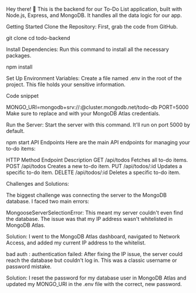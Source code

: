 Hey there! 👋 This is the backend for our To-Do List application, built with Node.js, Express, and MongoDB. It handles all the data logic for our app.

Getting Started
Clone the Repository: First, grab the code from GitHub.

git clone <your-backend-repo-url>
cd todo-backend

Install Dependencies: Run this command to install all the necessary packages.

npm install

Set Up Environment Variables: Create a file named .env in the root of the project. This file holds your sensitive information.

Code snippet

MONGO_URI=mongodb+srv://<username>:<password>@cluster.mongodb.net/todo-db
PORT=5000
Make sure to replace <username> and <password> with your MongoDB Atlas credentials.

Run the Server: Start the server with this command. It'll run on port 5000 by default.

npm start
API Endpoints
Here are the main API endpoints for managing your to-do items:

HTTP Method	 Endpoint	    Description
GET	        /api/todos	    Fetches all to-do items.
POST	    /api/todos	    Creates a new to-do item.
PUT	        /api/todos/:id	Updates a specific to-do item.
DELETE	    /api/todos/:id	Deletes a specific to-do item.

Challenges and Solutions:

The biggest challenge was connecting the server to the MongoDB database. I faced two main errors:

MongooseServerSelectionError: This meant my server couldn't even find the database. The issue was that my IP address wasn't whitelisted in MongoDB Atlas.

Solution: I went to the MongoDB Atlas dashboard, navigated to Network Access, and added my current IP address to the whitelist.

bad auth : authentication failed: After fixing the IP issue, the server could reach the database but couldn't log in. This was a classic username or password mistake.

Solution: I reset the password for my database user in MongoDB Atlas and updated my MONGO_URI in the .env file with the correct, new password.
